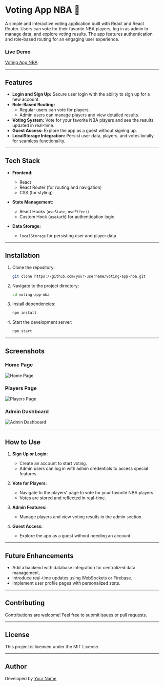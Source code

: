 
# Voting App NBA 🏀

A simple and interactive voting application built with React and React Router. Users can vote for their favorite NBA players, log in as admin to manage data, and explore voting results. The app features authentication and role-based routing for an engaging user experience.

### Live Demo
[Voting App NBA](https://voting-app-nba.netlify.app/)

---

## Features
- **Login and Sign Up:** Secure user login with the ability to sign up for a new account.
- **Role-Based Routing:** 
  - Regular users can vote for players.
  - Admin users can manage players and view detailed results.
- **Voting System:** Vote for your favorite NBA players and see the results updated in real-time.
- **Guest Access:** Explore the app as a guest without signing up.
- **LocalStorage Integration:** Persist user data, players, and votes locally for seamless functionality.

---

## Tech Stack
- **Frontend:**
  - React
  - React Router (for routing and navigation)
  - CSS (for styling)

- **State Management:**
  - React Hooks (`useState`, `useEffect`)
  - Custom Hook (`useAuth`) for authentication logic

- **Data Storage:**
  - `localStorage` for persisting user and player data

---

## Installation
1. Clone the repository:
   ```bash
   git clone https://github.com/your-username/voting-app-nba.git
   ```
2. Navigate to the project directory:
   ```bash
   cd voting-app-nba
   ```
3. Install dependencies:
   ```bash
   npm install
   ```
4. Start the development server:
   ```bash
   npm start
   ```

---

## Screenshots

### Home Page
![Home Page](https://res.cloudinary.com/dpixrsdwh/image/upload/v1732021920/nba1_rrell4.png)

### Players Page
![Players Page](https://res.cloudinary.com/dpixrsdwh/image/upload/v1732021923/nba2_ubvim4.png)

### Admin Dashboard
![Admin Dashboard](https://res.cloudinary.com/dpixrsdwh/image/upload/v1732021919/nba3_w8q21a.png)

---

## How to Use
1. **Sign Up or Login:**
   - Create an account to start voting.
   - Admin users can log in with admin credentials to access special features.

2. **Vote for Players:**
   - Navigate to the players' page to vote for your favorite NBA players.
   - Votes are stored and reflected in real-time.

3. **Admin Features:**
   - Manage players and view voting results in the admin section.

4. **Guest Access:**
   - Explore the app as a guest without needing an account.

---

## Future Enhancements
- Add a backend with database integration for centralized data management.
- Introduce real-time updates using WebSockets or Firebase.
- Implement user profile pages with personalized stats.

---

## Contributing
Contributions are welcome! Feel free to submit issues or pull requests.

---

## License
This project is licensed under the MIT License.

---

## Author
Developed by [Your Name](https://github.com/your-username)
